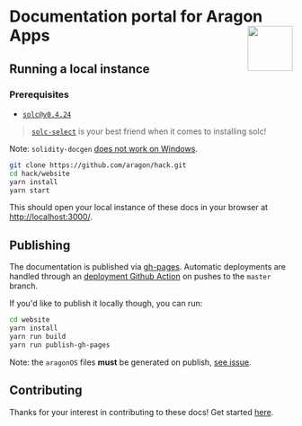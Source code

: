 # Documentation portal for Aragon Apps <a href="https://hack.aragon.org/"><img align="right" src="https://github.com/aragon/design/blob/master/readme-logo.png" height="80px" /></a>

## Running a local instance

### Prerequisites

- [`solc@v0.4.24`](https://github.com/ethereum/solidity/releases/tag/v0.4.24)

> [`solc-select`](https://github.com/crytic/solc-select) is your best friend when it comes to installing solc!

Note: `solidity-docgen` [does not work on Windows](https://github.com/OpenZeppelin/solidity-docgen/issues/22).


```sh
git clone https://github.com/aragon/hack.git
cd hack/website
yarn install
yarn start
```

This should open your local instance of these docs in your browser at <http://localhost:3000/>.

## Publishing

The documentation is published via [gh-pages](https://pages.github.com/). Automatic deployments are handled through an [deployment Github Action](.github/workflows/ci.yml) on pushes to the `master` branch.

If you'd like to publish it locally though, you can run:

```sh
cd website
yarn install
yarn run build
yarn run publish-gh-pages
```

Note: the `aragonOS` files **must** be generated on publish, [see issue](https://github.com/aragon/hack/issues/116).

## Contributing

Thanks for your interest in contributing to these docs!
Get started [here](https://github.com/aragon/hack/blob/master/CONTRIBUTING.md).

